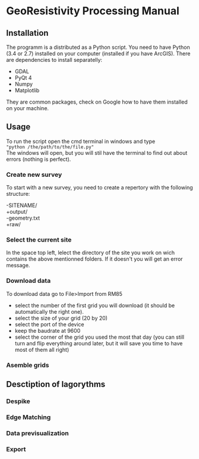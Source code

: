 # GeoResistivity Processing Manual

## Installation

The programm is a distributed as a Python script. You need to have Python (3.4 or 2.7) installed on your computer (installed if you have ArcGIS).
There are dependencies to install separatelly:
- GDAL
- PyQt 4
- Numpy
- Matplotlib

They are common packages, check on Google how to have them installed on your machine.

## Usage
To run the script open the cmd terminal in windows and type <br/>
`"python /the/path/to/the/file.py"`<br/>
The windows will open, but you will stil have the terminal to find out about errors (nothing is perfect).


### Create new survey
To start with a new survey, you need to create a repertory with the following structure:

-SITENAME/ <br/>
    +output/ <br/>
        -geometry.txt <br/>
    +raw/<br/>

### Select the current site
In the space top left, lelect the directory of the site you work on wich contains the above mentionned folders. If it doesn't you will get an error message.

### Download data
To download data go to File>Import from RM85
  - select the number of the first grid you will download (it should be automatically the right one).
  - select the size of your grid (20 by 20)
  - select the port of the device
  - keep the baudrate at 9600
  - select the corner of the grid you used the most that day (you can still turn and flip everything around later, but it will save you time to have most of them all right)
  
###  Asemble grids

## Desctiption of lagorythms

### Despike

### Edge Matching

### Data previsualization

### Export
